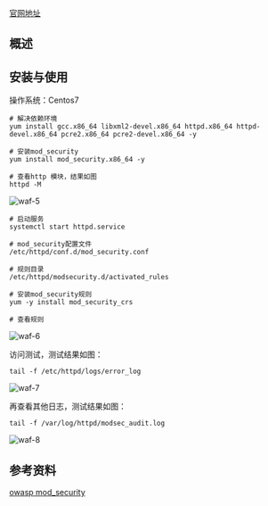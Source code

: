 [官网地址](http://www.modsecurity.org/)

## 概述

## 安装与使用
操作系统：Centos7

```
# 解决依赖环境
yum install gcc.x86_64 libxml2-devel.x86_64 httpd.x86_64 httpd-devel.x86_64 pcre2.x86_64 pcre2-devel.x86_64 -y

# 安装mod_security
yum install mod_security.x86_64 -y

# 查看http 模块，结果如图
httpd -M
```

![waf-5](https://github.com/bloodzer0/Enterprise_Security_Build--Open_Source/raw/master/Application%20Security/Web%20Application%20Firewall/img/waf-5.png)

```
# 启动服务
systemctl start httpd.service

# mod_security配置文件
/etc/httpd/conf.d/mod_security.conf

# 规则目录
/etc/httpd/modsecurity.d/activated_rules

# 安装mod_security规则
yum -y install mod_security_crs

# 查看规则
```

![waf-6](https://github.com/bloodzer0/Enterprise_Security_Build--Open_Source/raw/master/Application%20Security/Web%20Application%20Firewall/img/waf-6.png)

访问测试，测试结果如图：

```
tail -f /etc/httpd/logs/error_log 
```

![waf-7](https://github.com/bloodzer0/Enterprise_Security_Build--Open_Source/raw/master/Application%20Security/Web%20Application%20Firewall/img/waf-7.png)


再查看其他日志，测试结果如图：

```
tail -f /var/log/httpd/modsec_audit.log
```

![waf-8](https://github.com/bloodzer0/Enterprise_Security_Build--Open_Source/raw/master/Application%20Security/Web%20Application%20Firewall/img/waf-8.png)

## 参考资料
[owasp mod_security](https://github.com/SpiderLabs/owasp-modsecurity-crs)
